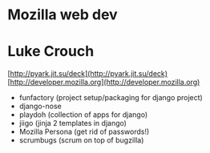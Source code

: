 # Mozilla web dev

# Luke Crouch

[http://pyark.jit.su/deck](http://pyark.jit.su/deck)
[http://developer.mozilla.org](http://developer.mozilla.org)

- funfactory (project setup/packaging for django project)
- django-nose
- playdoh (collection of apps for django)
- jiigo (jinja 2 templates in django)
- Mozilla Persona (get rid of passwords!)
- scrumbugs (scrum on top of bugzilla)

